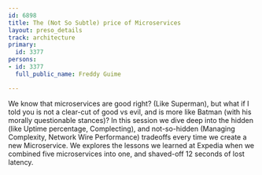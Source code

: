 ```yaml
---
id: 6898
title: The (Not So Subtle) price of Microservices
layout: preso_details
track: architecture
primary:
  id: 3377
persons:
- id: 3377
  full_public_name: Freddy Guime

---
```

We know that microservices are good right? (Like Superman), but what if I told you is not a clear-cut of good vs evil, and is more like Batman (with his morally questionable stances)? In this session we dive deep into the hidden (like Uptime percentage, Complecting), and not-so-hidden (Managing Complexity, Network Wire Performance) tradeoffs every time we create a new Microservice. We explores the lessons we learned at Expedia when we combined five microservices into one, and shaved-off 12 seconds of lost latency.
